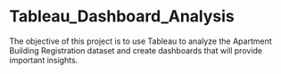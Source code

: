 # Tableau_Dashboard_Analysis
The objective of this project is to use Tableau to analyze the Apartment Building Registration dataset and create dashboards that will provide important insights. 
